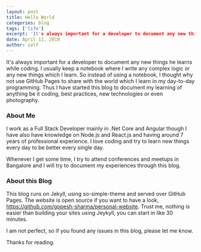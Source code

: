 ```yaml
---
layout: post
title: Hello World
categories: blog
tags: ['life']
excerpt: 'It's always important for a developer to document any new things he learns while coding.'
date: April 11, 2019
author: self
---
```


It's always important for a developer to document any new things he learns while coding. I usually keep a notebook where I write any complex logic or any new things which I learn. So instead of using a notebook, I thought why not use GitHub Pages to share with the world which I learn in my day-to-day programming. Thus I have started this blog to document my learning of anything be it coding, best practices, new technologies or even photography.

### About Me

I work as a Full Stack Developer mainly in .Net Core and Angular though I have also have knowledge on Node.js and React.js and having around 7 years of professional experience. I love coding and try to learn new things every day to be better every single day.

Whenever I get some time, I try to attend conferences and meetups in Bangalore and I will try to document my experiences through this blog.

### About this Blog

This blog runs on Jekyll, using so-simple-theme and served over GitHub Pages. The website is open source if you want to have a look, https://github.com/gopesh-sharma/personal-website. Trust me, nothing is easier than building your sites using Jeykyll, you can start in like 30 minutes. 

I am not perfect, so if you found any issues in this blog, please let me know.

Thanks for reading.


